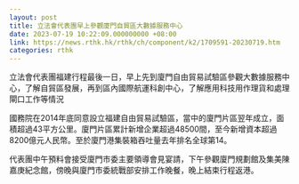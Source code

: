 ```yaml
---
layout: post
title: 立法會代表團早上參觀廈門自貿區大數據服務中心
date: 2023-07-19 10:22:09.000000000 +08:00
link: https://news.rthk.hk/rthk/ch/component/k2/1709591-20230719.htm
categories: rthk
---
```


立法會代表團福建行程最後一日，早上先到廈門自由貿易試驗區參觀大數據服務中心，了解自貿區發展，再到區內國際航運科創中心，了解應用科技用作理貨和處理閘口工作等情況

國務院在2014年底同意設立福建自由貿易試驗區，當中的廈門片區翌年成立，面積超過43平方公里。廈門片區累計新增企業超過48500間，至今新增資本超過8200億元人民幣。至於廈門港集裝箱吞吐量去年排名全球第14。

代表團中午預料會接受廈門巿委主要領導會見宴請，下午參觀廈門規劃館及集美陳嘉庚紀念館，傍晚與廈門巿委統戰部安排工作晚餐，晚上結束行程返港。
